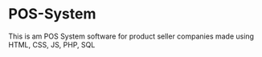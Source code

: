 # POS-System
This is am POS System software for product seller companies made using HTML, CSS, JS, PHP, SQL
